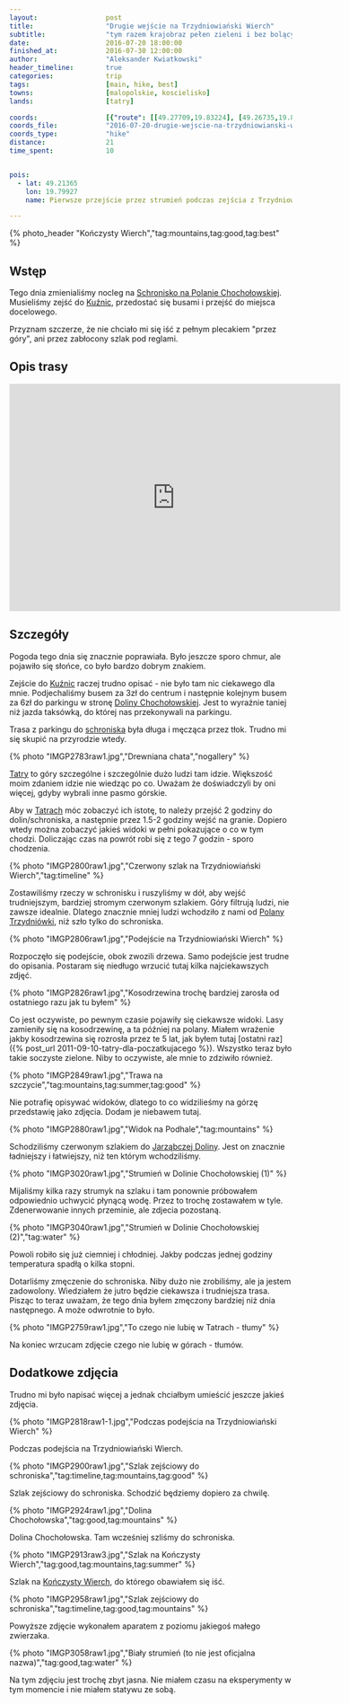 ```yaml
---
layout:                 post
title:                  "Drugie wejście na Trzydniowiański Wierch"
subtitle:               "tym razem krajobraz pełen zieleni i bez bolących kolan"
date:                   2016-07-20 18:00:00
finished_at:            2016-07-30 12:00:00
author:                 "Aleksander Kwiatkowski"
header_timeline:        true
categories:             trip
tags:                   [main, hike, best]
towns:                  [malopolskie, koscielisko]
lands:                  [tatry]

coords:                 [{"route": [[49.27709,19.83224], [49.26735,19.81662], [49.24763,19.81404], [49.23984,19.80632], [49.23580,19.78950], [49.22499,19.78460], [49.21792,19.79018], [49.21372,19.79902], [49.21871,19.80366], [49.23132,19.80898], [49.23967,19.80589]], "type": "hike"}]
coords_file:            "2016-07-20-drugie-wejscie-na-trzydniowianski-wierch.json"
coords_type:            "hike"
distance:               21
time_spent:             10


pois:
  - lat: 49.21365
    lon: 19.79927
    name: Pierwsze przejście przez strumień podczas zejścia z Trzydniowiańskiego Wierchu.

---
```


[wiki-schr-chocholowska]: https://pl.wikipedia.org/wiki/Schronisko_PTTK_na_Polanie_Chocho%C5%82owskiej
[wiki-kuznice]: https://pl.wikipedia.org/wiki/Ku%C5%BAnice_(Zakopane)
[wiki-dolina-chocholowska]: https://pl.wikipedia.org/wiki/Dolina_Chocho%C5%82owska
[wiki-tatry]: https://pl.wikipedia.org/wiki/Tatry
[wiki-polana-trzydniowka]: https://pl.wikipedia.org/wiki/Polana_Trzydni%C3%B3wka
[wiki-jarzabcza-dolina]: https://pl.wikipedia.org/wiki/Dolina_Jarz%C4%85bcza
[wiki-konczysty-wierch]: https://pl.wikipedia.org/wiki/Ko%C5%84czysty_Wierch

{% photo_header "Kończysty Wierch","tag:mountains,tag:good,tag:best" %}

Wstęp
-----

Tego dnia zmienialiśmy nocleg na [Schronisko na Polanie Chochołowskiej][wiki-schr-chocholowska].
Musieliśmy zejść do [Kuźnic][wiki-kuznice], przedostać się busami i przejść do miejsca
docelowego.

Przyznam szczerze, że nie chciało mi się iść z pełnym plecakiem "przez góry",
ani przez zabłocony szlak pod reglami.

Opis trasy
----------

<iframe height='405' width='590' frameborder='0' allowtransparency='true' scrolling='no' src='https://www.strava.com/activities/650899714/embed/26e69c64876b0a83087dcaadd752afb74e159ca5'></iframe>

Szczegóły
---------

Pogoda tego dnia się znacznie poprawiała. Było jeszcze sporo chmur, ale pojawiło się słońce,
co było bardzo dobrym znakiem.

Zejście do [Kuźnic][wiki-kuznice] raczej trudno opisać - nie było tam nic
ciekawego dla mnie. Podjechaliśmy busem za 3zł
do centrum i następnie kolejnym busem za 6zł do parkingu w stronę
[Doliny Chochołowskiej][wiki-dolina-chocholowska].
Jest to wyraźnie taniej niż jazda taksówką,
do której nas przekonywali na parkingu.

Trasa z parkingu do [schroniska][wiki-schr-chocholowska] była długa i
męcząca przez tłok. Trudno mi się skupić na przyrodzie wtedy.

{% photo "IMGP2783raw1.jpg","Drewniana chata","nogallery" %}

[Tatry][wiki-tatry] to góry szczególne i szczególnie dużo ludzi tam idzie. Większość
moim zdaniem idzie nie wiedząc po co. Uważam że doświadczyli by oni więcej, gdyby
wybrali inne pasmo górskie.

Aby w [Tatrach][wiki-tatry] móc zobaczyć ich istotę, to należy przejść
2 godziny do dolin/schroniska, a następnie przez 1.5-2 godziny wejść na granie.
Dopiero wtedy
można zobaczyć jakieś widoki w pełni pokazujące o co w tym chodzi.
Doliczając czas na powrót robi się z tego 7 godzin - sporo chodzenia.

{% photo "IMGP2800raw1.jpg","Czerwony szlak na Trzydniowiański Wierch","tag:timeline" %}

Zostawiliśmy rzeczy w schronisku i ruszyliśmy w dół, aby wejść trudniejszym,
bardziej stromym czerwonym szlakiem.
Góry filtrują ludzi, nie zawsze idealnie. Dlatego znacznie mniej ludzi wchodziło
z nami od [Polany Trzydniówki][wiki-polana-trzydniowka], niż szło tylko do schroniska.

{% photo "IMGP2806raw1.jpg","Podejście na Trzydniowiański Wierch" %}

Rozpoczęło się podejście, obok zwozili drzewa. Samo podejście jest trudne do opisania.
Postaram się niedługo wrzucić tutaj kilka najciekawszych zdjęć.

{% photo "IMGP2826raw1.jpg","Kosodrzewina trochę bardziej zarosła od ostatniego razu jak tu byłem" %}

Co jest oczywiste, po pewnym czasie pojawiły się ciekawsze widoki. Lasy zamieniły
się na kosodrzewinę, a ta później na polany. Miałem wrażenie jakby kosodrzewina
się rozrosła przez te 5 lat, jak byłem tutaj
[ostatni raz]({% post_url 2011-09-10-tatry-dla-poczatkujacego %}).
Wszystko teraz było takie soczyste zielone. Niby to oczywiste, ale mnie to
zdziwiło również.

{% photo "IMGP2849raw1.jpg","Trawa na szczycie","tag:mountains,tag:summer,tag:good" %}

Nie potrafię opisywać widoków, dlatego to co widzilieśmy na górzę przedstawię
jako zdjęcia. Dodam je niebawem tutaj.

{% photo "IMGP2880raw1.jpg","Widok na Podhale","tag:mountains" %}

Schodziliśmy czerwonym szlakiem do [Jarząbczej Doliny][wiki-jarzabcza-dolina].
Jest on znacznie ładniejszy i łatwiejszy, niż
ten którym wchodziliśmy.

{% photo "IMGP3020raw1.jpg","Strumień w Dolinie Chochołowskiej (1)" %}

Mijaliśmy kilka razy strumyk na szlaku i tam ponownie próbowałem odpowiednio
uchwycić płynącą wodę. Przez to trochę zostawałem w tyle. Zdenerwowanie innych
przeminie, ale zdjecia pozostaną.

{% photo "IMGP3040raw1.jpg","Strumień w Dolinie Chochołowskiej (2)","tag:water" %}

Powoli robiło się już ciemniej i chłodniej. Jakby podczas jednej godziny
temperatura spadłą o kilka stopni.

Dotarliśmy zmęczenie do schroniska. Niby dużo nie zrobiliśmy, ale ja jestem
zadowolony. Wiedziałem że jutro będzie ciekawsza i trudniejsza trasa.
Pisząc to teraz uważam, że tego dnia byłem zmęczony bardziej niż dnia następnego.
A może odwrotnie to było.

{% photo "IMGP2759raw1.jpg","To czego nie lubię w Tatrach - tłumy" %}

Na koniec wrzucam zdjęcie czego nie lubię w górach - tłumów.

## Dodatkowe zdjęcia

Trudno mi było napisać więcej a jednak chciałbym umieścić jeszcze
jakieś zdjęcia.

{% photo "IMGP2818raw1-1.jpg","Podczas podejścia na Trzydniowiański Wierch" %}

Podczas podejścia na Trzydniowiański Wierch.

{% photo "IMGP2900raw1.jpg","Szlak zejściowy do schroniska","tag:timeline,tag:mountains,tag:good" %}

Szlak zejściowy do schroniska. Schodzić będziemy dopiero za chwilę.

{% photo "IMGP2924raw1.jpg","Dolina Chochołowska","tag:good,tag:mountains" %}

Dolina Chochołowska. Tam wcześniej szliśmy do schroniska.

{% photo "IMGP2913raw3.jpg","Szlak na Kończysty Wierch","tag:good,tag:mountains,tag:summer" %}

Szlak na [Kończysty Wierch][wiki-konczysty-wierch], do którego obawiałem się iść.

{% photo "IMGP2958raw1.jpg","Szlak zejściowy do schroniska","tag:timeline,tag:good,tag:mountains" %}

Powyższe zdjęcie wykonałem aparatem z poziomu jakiegoś małego zwierzaka.

{% photo "IMGP3058raw1.jpg","Biały strumień (to nie jest oficjalna nazwa)","tag:good,tag:water" %}

Na tym zdjęciu jest trochę zbyt jasna. Nie miałem czasu na eksperymenty w
tym momencie i nie miałem statywu ze sobą.
